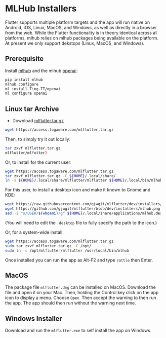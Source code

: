 # MLHub Installers

Flutter supports multiple platform targets and the app will run native
on Android, iOS, Linux, MacOS, and Windows, as well as directly in a
browser from the web. While the Flutter functionality is in theory identical
across all platforms, mlhub relies on mlhub packages being
available on the platform. At present we only support dekstops (Linux,
MacOS, and Windows).

## Prerequisite

Install [mlhub](https:///mlhub.au) and the mlhub
[openai](https://survivor.togaware.com/mlhub/openai.html):

```bash
pip install mlhub
mlhub configure
ml install Ting-TT/openai
ml configure openai
```

## Linux tar Archive

+ Download [mlflutter.tar.gz](https://access.togaware.com/mlflutter.tar.gz)

```bash
wget https://access.togaware.com/mlflutter.tar.gz
```

Then, to simply try it out locally:

```bash
tar zxvf mlflutter.tar.gz
mlflutter/mlfutter)
```

Or, to install for the current user:

```bash
wget https://access.togaware.com/mlflutter.tar.gz
tar zxvf mlflutter.tar.gz -C ${HOME}/.local/share/
ln -s ${HOME}/.local/share/mlflutter/mlflutter ${HOME}/.local/bin/mlhub
```

For this user, to install a desktop icon and make it known to Gnome
and KDE:

```bash
wget https://raw.githubusercontent.com/gjwgit/mlflutter/dev/installers/mlhub.desktop -O ${HOME}/.local/share/applications/mlhub.desktop
wget https://github.com/gjwgit/mlflutter/blob/dev/installers/mlhub.png -O ${HOME}/.local/share/icons/hicolor/256x256/apps/mlhub.png
sed -i "s/USER/$(whoami)/g" ${HOME}/.local/share/applications/mlhub.desktop
```

(You will need to edit the `.desktop` file to fully specify the path
to the icon.)

Or, for a system-wide install:

```bash
wget https://access.togaware.com/mlflutter.tar.gz
sudo tar zxvf mlflutter.tar.gz -C /opt/
sudo ln -s /opt/mlflutter/mlflutter /usr/local/bin/mlhub
``` 

Once installed you can run the app as Alt-F2 and type `rattle` then
Enter.

## MacOS

The package file `mlflutter.dmg` can be installed on MacOS. Download
the file and open it on your Mac. Then, holding the Control key click
on the app icon to display a menu. Choose `Open`. Then accept the
warning to then run the app. The app should then run without the
warning next time.

## Windows Installer

Download and run the `mlflutter.exe` to self install the app on
Windows.
